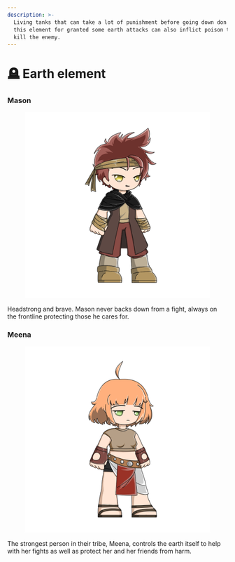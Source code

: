 ```yaml
---
description: >-
  Living tanks that can take a lot of punishment before going down don't take
  this element for granted some earth attacks can also inflict poison to slowly
  kill the enemy.
---
```


# 🪦 Earth element

### Mason

<figure><img src="../../../.gitbook/assets/Earth_male.png" alt=""><figcaption></figcaption></figure>

Headstrong and brave. Mason never backs down from a fight, always on the frontline protecting those he cares for.

### Meena

<figure><img src="../../../.gitbook/assets/earth_female.png" alt=""><figcaption></figcaption></figure>

The strongest person in their tribe, Meena, controls the earth itself to help with her fights as well as protect her and her friends from harm.
